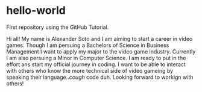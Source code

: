 # hello-world
First repository using the GitHub Tutorial.

Hi all!
My name is Alexander Soto and I am aiming to start a career in video games. Though I am persuing a Bachelors of Science in Business Management I want to apply my major to the video game industry. Currently I am also persuing a Minor in Computer Science. I am ready to put in the effort ans start my official journey in coding. I want to be able to interact with others who know the more technical side of video gameing by speaking their language..*cough* code duh. Looking forward to workign with others! 
